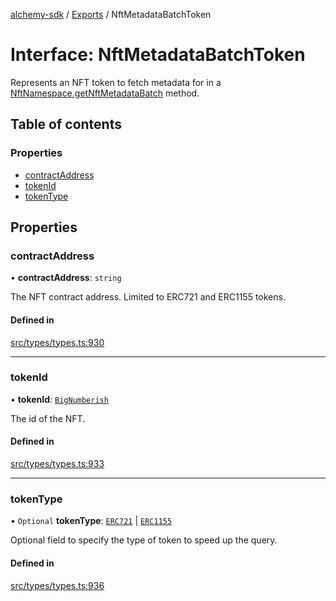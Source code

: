 [alchemy-sdk](../README.md) / [Exports](../modules.md) / NftMetadataBatchToken

# Interface: NftMetadataBatchToken

Represents an NFT token to fetch metadata for in a
[NftNamespace.getNftMetadataBatch](../classes/NftNamespace.md#getnftmetadatabatch) method.

## Table of contents

### Properties

- [contractAddress](NftMetadataBatchToken.md#contractaddress)
- [tokenId](NftMetadataBatchToken.md#tokenid)
- [tokenType](NftMetadataBatchToken.md#tokentype)

## Properties

### contractAddress

• **contractAddress**: `string`

The NFT contract address. Limited to ERC721 and ERC1155 tokens.

#### Defined in

[src/types/types.ts:930](https://github.com/alchemyplatform/alchemy-sdk-js/blob/e05babb/src/types/types.ts#L930)

___

### tokenId

• **tokenId**: [`BigNumberish`](../modules.md#bignumberish)

The id of the NFT.

#### Defined in

[src/types/types.ts:933](https://github.com/alchemyplatform/alchemy-sdk-js/blob/e05babb/src/types/types.ts#L933)

___

### tokenType

• `Optional` **tokenType**: [`ERC721`](../enums/NftTokenType.md#erc721) \| [`ERC1155`](../enums/NftTokenType.md#erc1155)

Optional field to specify the type of token to speed up the query.

#### Defined in

[src/types/types.ts:936](https://github.com/alchemyplatform/alchemy-sdk-js/blob/e05babb/src/types/types.ts#L936)
